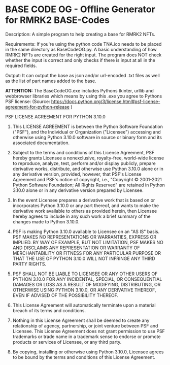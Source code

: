 # BASE CODE OG - Offline Generator for RMRK2 BASE-Codes

Description:
A simple program to help creating a base for RMRK2 NFTs.

Requirements:
If you're using the python code TNA.ico needs to be placed in the same directory as BaseCodeOG.py.
A basic understanding of how RMRK2 NFTs are created for the right input. The program does NOT check whether the input is correct and only checks if there is input at all in the required fields.

Output:
It can output the base as json and/or url-encoded .txt files as well as the list of part names added to the base.

**ATTENTION:**
The BaseCodeOG.exe includes Pythons tkinter, urllib and webbrowser libraries which means by using this .exe you agree to Pythons PSF license:
(Source: https://docs.python.org/3/license.html#psf-license-agreement-for-python-release )

PSF LICENSE AGREEMENT FOR PYTHON 3.10.0

1. This LICENSE AGREEMENT is between the Python Software Foundation ("PSF"), and
   the Individual or Organization ("Licensee") accessing and otherwise using Python
   3.10.0 software in source or binary form and its associated documentation.

2. Subject to the terms and conditions of this License Agreement, PSF hereby
   grants Licensee a nonexclusive, royalty-free, world-wide license to reproduce,
   analyze, test, perform and/or display publicly, prepare derivative works,
   distribute, and otherwise use Python 3.10.0 alone or in any derivative
   version, provided, however, that PSF's License Agreement and PSF's notice of
   copyright, i.e., "Copyright © 2001-2021 Python Software Foundation; All Rights
   Reserved" are retained in Python 3.10.0 alone or in any derivative version
   prepared by Licensee.

3. In the event Licensee prepares a derivative work that is based on or
   incorporates Python 3.10.0 or any part thereof, and wants to make the
   derivative work available to others as provided herein, then Licensee hereby
   agrees to include in any such work a brief summary of the changes made to Python
   3.10.0.

4. PSF is making Python 3.10.0 available to Licensee on an "AS IS" basis.
   PSF MAKES NO REPRESENTATIONS OR WARRANTIES, EXPRESS OR IMPLIED.  BY WAY OF
   EXAMPLE, BUT NOT LIMITATION, PSF MAKES NO AND DISCLAIMS ANY REPRESENTATION OR
   WARRANTY OF MERCHANTABILITY OR FITNESS FOR ANY PARTICULAR PURPOSE OR THAT THE
   USE OF PYTHON 3.10.0 WILL NOT INFRINGE ANY THIRD PARTY RIGHTS.

5. PSF SHALL NOT BE LIABLE TO LICENSEE OR ANY OTHER USERS OF PYTHON 3.10.0
   FOR ANY INCIDENTAL, SPECIAL, OR CONSEQUENTIAL DAMAGES OR LOSS AS A RESULT OF
   MODIFYING, DISTRIBUTING, OR OTHERWISE USING PYTHON 3.10.0, OR ANY DERIVATIVE
   THEREOF, EVEN IF ADVISED OF THE POSSIBILITY THEREOF.

6. This License Agreement will automatically terminate upon a material breach of
   its terms and conditions.

7. Nothing in this License Agreement shall be deemed to create any relationship
   of agency, partnership, or joint venture between PSF and Licensee.  This License
   Agreement does not grant permission to use PSF trademarks or trade name in a
   trademark sense to endorse or promote products or services of Licensee, or any
   third party.

8. By copying, installing or otherwise using Python 3.10.0, Licensee agrees
   to be bound by the terms and conditions of this License Agreement.
